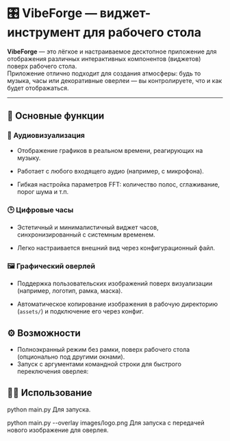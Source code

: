 # 🎛️ VibeForge — виджет-инструмент для рабочего стола

**VibeForge** — это лёгкое и настраиваемое десктопное приложение для отображения различных интерактивных компонентов (виджетов) поверх рабочего стола.  
Приложение отлично подходит для создания атмосферы: будь то музыка, часы или декоративные оверлеи — вы контролируете, что и как будет отображаться.

---

## 🧩 Основные функции

### 🎵 Аудиовизуализация

- Отображение графиков в реальном времени, реагирующих на музыку.
    
- Работает с любого входящего аудио (например, с микрофона).
    
- Гибкая настройка параметров FFT: количество полос, сглаживание, порог шума и т.п.
    

### 🕒 Цифровые часы

- Эстетичный и минималистичный виджет часов, синхронизированный с системным временем.
    
- Легко настраивается внешний вид через конфигурационный файл.
    

### 🖼️ Графический оверлей

- Поддержка пользовательских изображений поверх визуализации (например, логотип, рамка, маска).
    
- Автоматическое копирование изображения в рабочую директорию (`assets/`) и подключение его через конфиг.

## ⚙️ Возможности

- Полноэкранный режим без рамки, поверх рабочего стола (опционально под другими окнами).
- Запуск с аргументами командной строки для быстрого переключения оверлея:

## 🧑‍💻 Использование 
python main.py
Для запуска.

python main.py --overlay images/logo.png
Для запуска с передачей нового изображение для оверлея.
